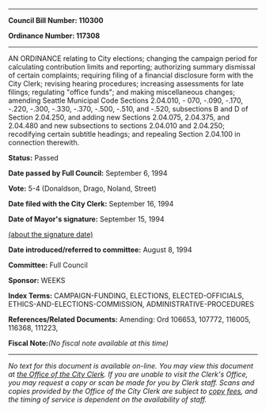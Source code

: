 

********

**Council Bill Number: 110300**
   
**Ordinance Number: 117308**
********

 AN ORDINANCE relating to City elections; changing the campaign period for calculating contribution limits and reporting; authorizing summary dismissal of certain complaints; requiring filing of a financial disclosure form with the City Clerk; revising hearing procedures; increasing assessments for late filings; regulating "office funds"; and making miscellaneous changes; amending Seattle Municipal Code Sections 2.04.010, - 070, -.090, -.170, -.220, -.300, -.330, -.370, -.500, -.510, and -.520, subsections B and D of Section 2.04.250, and adding new Sections 2.04.075, 2.04.375, and 2.04.480 and new subsections to sections 2.04.010 and 2.04.250; recodifying certain subtitle headings; and repealing Section 2.04.100 in connection therewith.

**Status:** Passed
   
**Date passed by Full Council:** September 6, 1994
   
**Vote:** 5-4 (Donaldson, Drago, Noland, Street)
   
**Date filed with the City Clerk:** September 16, 1994
   
**Date of Mayor's signature:** September 15, 1994
   
[(about the signature date)](/~public/approvaldate.htm)
   
   
   
**Date introduced/referred to committee:** August 8, 1994
   
**Committee:** Full Council
   
**Sponsor:** WEEKS
   
   
**Index Terms:** CAMPAIGN-FUNDING, ELECTIONS, ELECTED-OFFICIALS, ETHICS-AND-ELECTIONS-COMMISSION, ADMINISTRATIVE-PROCEDURES

**References/Related Documents:** Amending: Ord 106653, 107772, 116005, 116368, 111223,

**Fiscal Note:**_(No fiscal note available at this time)_
********

_No text for this document is available on-line. You may view this document at [the Office of the City Clerk](http://www.seattle.gov/leg/clerk/contactUs.htm). If you are unable to visit the Clerk's Office, you may request a copy or scan be made for you by Clerk staff. Scans and copies provided by the Office of the City Clerk are subject to [copy fees](http://clerk.seattle.gov/~public/clerkfees.htm), and the timing of service is dependent on the availability of staff._

